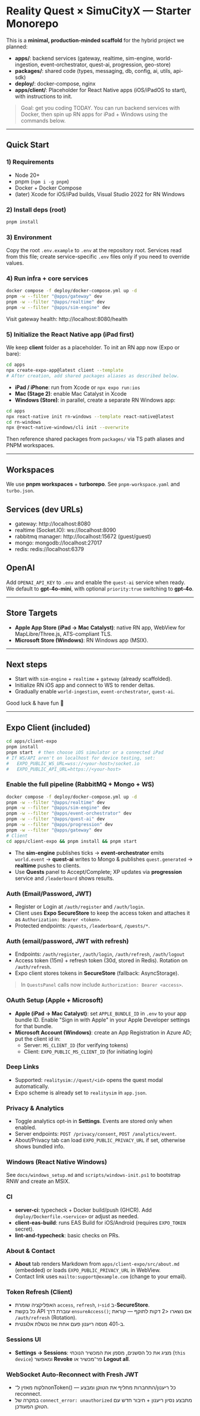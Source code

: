 # Reality Quest × SimuCityX — Starter Monorepo

This is a **minimal, production-minded scaffold** for the hybrid project we planned:
- **apps/**: backend services (gateway, realtime, sim-engine, world-ingestion, event-orchestrator, quest-ai, progression, geo-store)
- **packages/**: shared code (types, messaging, db, config, ai, utils, api-sdk)
- **deploy/**: docker-compose, nginx
- **apps/client/**: Placeholder for React Native apps (iOS/iPadOS to start), with instructions to init.

> Goal: get you coding TODAY. You can run backend services with Docker, then spin up RN apps for iPad + Windows using the commands below.

---

## Quick Start

### 1) Requirements
- Node 20+
- pnpm (`npm i -g pnpm`)
- Docker + Docker Compose
- (later) Xcode for iOS/iPad builds, Visual Studio 2022 for RN Windows

### 2) Install deps (root)
```bash
pnpm install
```

### 3) Environment
Copy the root `.env.example` to `.env` at the repository root. Services read from this file; create service-specific `.env` files only if you need to override values.

### 4) Run infra + core services
```bash
docker compose -f deploy/docker-compose.yml up -d
pnpm -w --filter "@apps/gateway" dev
pnpm -w --filter "@apps/realtime" dev
pnpm -w --filter "@apps/sim-engine" dev
```
Visit gateway health: http://localhost:8080/health

### 5) Initialize the React Native app (iPad first)
We keep **client** folder as a placeholder. To init an RN app now (Expo or bare):
```bash
cd apps
npx create-expo-app@latest client --template
# After creation, add shared packages aliases as described below.
```

- **iPad / iPhone**: run from Xcode or `npx expo run:ios`
- **Mac (Stage 2)**: enable Mac Catalyst in Xcode
- **Windows (Store)**: in parallel, create a separate RN Windows app:
```bash
cd apps
npx react-native init rn-windows --template react-native@latest
cd rn-windows
npx @react-native-windows/cli init --overwrite
```
Then reference shared packages from `packages/` via TS path aliases and PNPM workspaces.

---

## Workspaces
We use **pnpm workspaces** + **turborepo**. See `pnpm-workspace.yaml` and `turbo.json`.

## Services (dev URLs)
- gateway: http://localhost:8080
- realtime (Socket.IO): ws://localhost:8090
- rabbitmq manager: http://localhost:15672  (guest/guest)
- mongo: mongodb://localhost:27017
- redis: redis://localhost:6379

## OpenAI
Add `OPENAI_API_KEY` to `.env` and enable the `quest-ai` service when ready.
We default to **gpt-4o-mini**, with optional `priority:true` switching to **gpt-4o**.

---

## Store Targets
- **Apple App Store (iPad → Mac Catalyst)**: native RN app, WebView for MapLibre/Three.js, ATS-compliant TLS.
- **Microsoft Store (Windows)**: RN Windows app (MSIX).

---

## Next steps
- Start with `sim-engine` + `realtime` + `gateway` (already scaffolded).
- Initialize RN iOS app and connect to WS to render deltas.
- Gradually enable `world-ingestion`, `event-orchestrator`, `quest-ai`.

Good luck & have fun 🚀


---

## Expo Client (included)

```bash
cd apps/client-expo
pnpm install
pnpm start  # then choose iOS simulator or a connected iPad
# If WS/API aren't on localhost for device testing, set:
#   EXPO_PUBLIC_WS_URL=wss://<your-host>/socket.io
#   EXPO_PUBLIC_API_URL=https://<your-host>
```


### Enable the full pipeline (RabbitMQ + Mongo + WS)
```bash
docker compose -f deploy/docker-compose.yml up -d
pnpm -w --filter "@apps/realtime" dev
pnpm -w --filter "@apps/sim-engine" dev
pnpm -w --filter "@apps/event-orchestrator" dev
pnpm -w --filter "@apps/quest-ai" dev
pnpm -w --filter "@apps/progression" dev
pnpm -w --filter "@apps/gateway" dev
# Client
cd apps/client-expo && pnpm install && pnpm start
```
- The **sim-engine** publishes ticks → **event-orchestrator** emits `world.event` → **quest-ai** writes to Mongo & publishes `quest.generated` → **realtime** pushes to clients.
- Use **Quests** panel to Accept/Complete; XP updates via **progression** service and `/leaderboard` shows results.


### Auth (Email/Password, JWT)
- Register or Login at `/auth/register` and `/auth/login`.
- Client uses **Expo SecureStore** to keep the access token and attaches it as `Authorization: Bearer <token>`.
- Protected endpoints: `/quests`, `/leaderboard`, `/quests/*`.


### Auth (email/password, JWT with refresh)
- Endpoints: `/auth/register`, `/auth/login`, `/auth/refresh`, `/auth/logout`
- Access token (15m) + refresh token (30d, stored in Redis). Rotation on `/auth/refresh`.
- Expo client stores tokens in **SecureStore** (fallback: AsyncStorage).

> In `QuestsPanel` calls now include `Authorization: Bearer <access>`.


### OAuth Setup (Apple + Microsoft)
- **Apple (iPad → Mac Catalyst)**: set `APPLE_BUNDLE_ID` in `.env` to your app bundle ID. Enable "Sign in with Apple" in your Apple Developer settings for that bundle.
- **Microsoft Account (Windows)**: create an App Registration in Azure AD; put the client id in:
  - Server: `MS_CLIENT_ID` (for verifying tokens)
  - Client: `EXPO_PUBLIC_MS_CLIENT_ID` (for initiating login)


### Deep Links
- Supported: `realitysim://quest/<id>` opens the quest modal automatically.
- Expo scheme is already set to `realitysim` in `app.json`.

### Privacy & Analytics
- Toggle analytics opt-in in **Settings**. Events are stored only when enabled.
- Server endpoints: `POST /privacy/consent`, `POST /analytics/event`.
- About/Privacy tab can load `EXPO_PUBLIC_PRIVACY_URL` if set, otherwise shows bundled info.


### Windows (React Native Windows)
See `docs/windows_setup.md` and `scripts/windows-init.ps1` to bootstrap RNW and create an MSIX.

### CI
- **server-ci**: typecheck + Docker build/push (GHCR). Add `deploy/Dockerfile.<service>` or adjust as needed.
- **client-eas-build**: runs EAS Build for iOS/Android (requires `EXPO_TOKEN` secret).
- **lint-and-typecheck**: basic checks on PRs.

### About & Contact
- **About** tab renders Markdown from `apps/client-expo/src/about.md` (embedded) or loads `EXPO_PUBLIC_PRIVACY_URL` in WebView.
- Contact link uses `mailto:support@example.com` (change to your email).


### Token Refresh (Client)
- האפליקציה שומרת `access`, `refresh`, ו-`sid` ב-**SecureStore**.
- כל בקשת API עוברת דרך `ensureAccess()`; אם נשארו <2 דקות לתוקף — קוראת `/auth/refresh` (Rotation).
- ב-401 מנסה ריענון פעם אחת ואז נכשלת אלגנטית.

### Sessions UI
- **Settings → Sessions**: מציג את כל הסשנים, מסמן את המכשיר הנוכחי (`this device`) ומאפשר **Revoke** פר־מכשיר או **Logout all**.


### WebSocket Auto-Reconnect with Fresh JWT
- הלקוח מאזין ל־onToken() — כל ריענון/התחברות מחליף את הטוקן ומבצע reconnect.
- במקרה של `connect_error: unauthorized` מתבצע נסיון ריענון + חיבור חדש עם הטוקן המעודכן.
